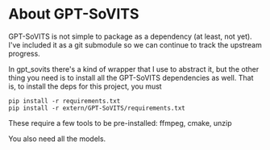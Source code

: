 # About GPT-SoVITS
GPT-SoVITS is not simple to package as a dependency (at least, not yet). I've included it as a git submodule so we can continue to track the upstream progress.

In gpt_sovits there's a kind of wrapper that I use to abstract it, but the other thing you need is to install all the GPT-SoVITS dependencies as well. That is, to install the deps for this project, you must
```
pip install -r requirements.txt
pip install -r extern/GPT-SoVITS/requirements.txt
```

These require a few tools to be pre-installed: ffmpeg, cmake, unzip

You also need all the models.
